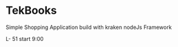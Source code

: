 TekBooks
===========

Simple Shopping Application build with kraken nodeJs Framework

L- 51 start 9:00
